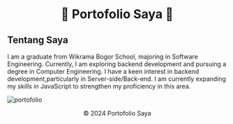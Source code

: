 <!-- Header -->
<h1 align="center">🌟 Portofolio Saya 🌟</h1>

<!-- Tentang Saya -->
## Tentang Saya

I am a graduate from Wikrama Bogor School, majoring in Software Engineering. Currently, I am exploring backend development and pursuing a degree in Computer Engineering.
I have a keen interest in backend development,particularly in Server-side/Back-end.
I am currently expanding my skills in JavaScript to strengthen my proficiency in this area.


![portofolio](https://github.com/rozalyne/portofolio/assets/67235972/6e19fb71-470e-4699-b11e-20ddd101c366)



<!-- Footer -->
<footer align="center">
    <p>&copy; 2024 Portofolio Saya</p>
</footer>
